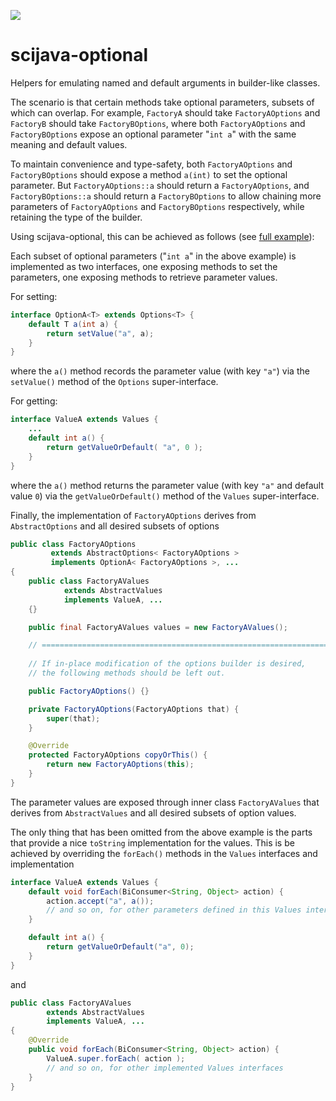 [![](https://travis-ci.com/scijava/scijava-optional.svg?branch=master)](https://travis-ci.com/scijava/scijava-optional)

# scijava-optional

Helpers for emulating named and default arguments in builder-like classes.

The scenario is that certain methods take optional parameters, subsets of which can overlap.
For example, `FactoryA` should take `FactoryAOptions` and
`FactoryB` should take `FactoryBOptions`, where both `FactoryAOptions` and `FactoryBOptions`
expose an optional parameter "`int a`" with the same meaning and default values.

To maintain convenience and type-safety, both `FactoryAOptions` and `FactoryBOptions` should expose
a method `a(int)` to set the optional parameter. But `FactoryAOptions::a` should return a `FactoryAOptions`,
and `FactoryBOptions::a` should return a `FactoryBOptions` to allow chaining more parameters of
`FactoryAOptions` and `FactoryBOptions` respectively, while retaining the type of the builder.

Using scijava-optional, this can be achieved as follows (see [full example](src/test/java/org/scijava/optional/examples/Playground.java)):

Each subset of optional parameters ("`int a`" in the above example) is implemented as two interfaces,
one exposing methods to set the parameters, one exposing methods to retrieve parameter values.

For setting:
```java
interface OptionA<T> extends Options<T> {
    default T a(int a) {
        return setValue("a", a);
    }
}
```
where the `a()` method records the parameter value (with key `"a"`) via the
`setValue()` method of the `Options` super-interface.

For getting:
```java
interface ValueA extends Values {
    ...
    default int a() {
        return getValueOrDefault( "a", 0 );
    }
}
```
where the `a()` method returns the parameter value (with key `"a"` and default value `0`)
via the `getValueOrDefault()` method of the `Values` super-interface.

Finally, the implementation of `FactoryAOptions` derives from `AbstractOptions` and all desired
subsets of options
```java
public class FactoryAOptions
         extends AbstractOptions< FactoryAOptions >
         implements OptionA< FactoryAOptions >, ...
{
    public class FactoryAValues
            extends AbstractValues
            implements ValueA, ...
    {}

    public final FactoryAValues values = new FactoryAValues();

    // =======================================================================
 
    // If in-place modification of the options builder is desired,
    // the following methods should be left out. 

    public FactoryAOptions() {}

    private FactoryAOptions(FactoryAOptions that) {
        super(that);
    }

    @Override
    protected FactoryAOptions copyOrThis() {
        return new FactoryAOptions(this);
    }
}
```
The parameter values are exposed through inner class `FactoryAValues` that derives from `AbstractValues`
and all desired subsets of option values.

The only thing that has been omitted from the above example is the parts that provide a nice `toString` implementation
for the values. This is be achieved by overriding the `forEach()` methods in the `Values` interfaces and
implementation
```java
interface ValueA extends Values {
    default void forEach(BiConsumer<String, Object> action) {
        action.accept("a", a());
        // and so on, for other parameters defined in this Values interface
    }

    default int a() {
        return getValueOrDefault("a", 0);
    }
}
```
and
```java
public class FactoryAValues
        extends AbstractValues
        implements ValueA, ...
{
    @Override
    public void forEach(BiConsumer<String, Object> action) {
        ValueA.super.forEach( action );
        // and so on, for other implemented Values interfaces
    }
}
```
